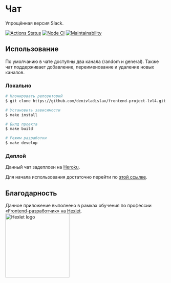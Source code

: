 # Чат
Упрощённая версия Slack.

[![Actions Status](https://github.com/denivladislav/frontend-project-lvl4/workflows/hexlet-check/badge.svg)](https://github.com/denivladislav/frontend-project-lvl4/actions)
[![Node CI](https://github.com/denivladislav/frontend-project-lvl4/actions/workflows/nodejs.yml/badge.svg)](https://github.com/denivladislav/frontend-project-lvl4/actions/workflows/nodejs.yml)
[![Maintainability](https://api.codeclimate.com/v1/badges/aba531977ec7261db069/maintainability)](https://codeclimate.com/github/denivladislav/frontend-project-lvl4/maintainability)

## Использование
По умолчанию в чате доступны два канала (random и general). Также чат поддерживает добавление, переименование и удаление новых каналов.

### Локально
```bash
# Клонировать репозиторий
$ git clone https://github.com/denivladislav/frontend-project-lvl4.git

# Установить зависимости
$ make install

# Билд проекта
$ make build

# Режим разработки
$ make develop

```

### Деплой
Данный чат задеплоен на <a href="https://www.heroku.com">Heroku</a>.

Для начала использования достаточно перейти по <a href="https://arcane-castle-90360.herokuapp.com/">этой ссылке</a>.

## Благодарность
Данное приложение выполнено в рамках обучения по профессии «Frontend-разработчик» на <a href="https://en.hexlet.io/pages/about">Hexlet</a>.  
<a href=https://en.hexlet.io/pages/about>
  <img src="https://pbs.twimg.com/profile_images/1104765658829602816/7wuM7zyo_400x400.png" alt="Hexlet logo" width="200" length="200">
</a>